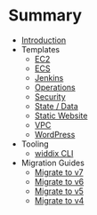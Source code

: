 # Summary

* [Introduction](README.md)
* Templates
  * [EC2](ec2.md)
  * [ECS](ecs.md)
  * [Jenkins](jenkins.md)
  * [Operations](operations.md)
  * [Security](security.md)
  * [State / Data](state.md)
  * [Static Website](static-website.md)
  * [VPC](vpc.md)
  * [WordPress](wordpress.md)
* Tooling
  * [widdix CLI](cli.md)
* Migration Guides
  * [Migrate to v7](migrate-v7.md)
  * [Migrate to v6](migrate-v6.md)
  * [Migrate to v5](migrate-v5.md)
  * [Migrate to v4](migrate-v4.md)
